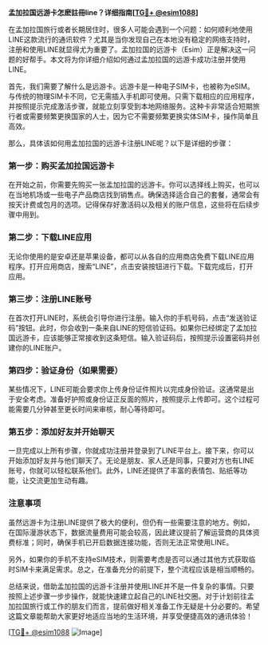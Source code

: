 **孟加拉国远游卡怎麽註冊line？详细指南[[TG💪+ @esim1088](https://t.me/s/esim1088)]**

在孟加拉国旅行或者长期居住时，很多人可能会遇到一个问题：如何顺利地使用LINE这款流行的通讯软件？尤其是当你发现自己在本地没有稳定的网络支持时，注册和使用LINE就显得尤为重要了。孟加拉国的远游卡（Esim）正是解决这一问题的好帮手。本文将为你详细介绍如何通过孟加拉国的远游卡成功注册并使用LINE。

首先，我们需要了解什么是远游卡。远游卡是一种电子SIM卡，也被称为eSIM。与传统的物理SIM卡不同，它无需插入手机即可使用。只需下载相应的应用程序，并按照提示完成激活步骤，就能立刻享受到本地网络服务。这种卡非常适合短期旅行者或需要频繁更换国家的人士，因为它不需要频繁更换实体SIM卡，操作简单且高效。

那么，具体该如何用孟加拉国的远游卡注册LINE呢？以下是详细的步骤：

### 第一步：购买孟加拉国远游卡

在开始之前，你需要先购买一张孟加拉国的远游卡。你可以选择线上购买，也可以在当地机场或一些电子产品商店找到销售点。确保选择适合自己的套餐，通常会有按天计费或包月的选项。记得保存好激活码以及相关的账户信息，这些将在后续步骤中用到。

### 第二步：下载LINE应用

无论你使用的是安卓还是苹果设备，都可以从各自的应用商店免费下载LINE应用程序。打开应用商店，搜索“LINE”，点击安装按钮进行下载。下载完成后，打开应用。

### 第三步：注册LINE账号

在首次打开LINE时，系统会引导你进行注册。输入你的手机号码，点击“发送验证码”按钮。此时，你会收到一条来自LINE的短信验证码。如果你已经绑定了孟加拉国远游卡，应该能够正常接收到这条短信。输入验证码后，按照提示设置密码并创建你的LINE账户。

### 第四步：验证身份（如果需要）

某些情况下，LINE可能会要求你上传身份证件照片以完成身份验证。这通常是出于安全考虑。准备好护照或身份证正反面的照片，按照提示上传即可。这个过程可能需要几分钟甚至更长时间来审核，耐心等待即可。

### 第五步：添加好友并开始聊天

一旦完成以上所有步骤，你就成功注册并登录到了LINE平台上。接下来，你可以开始添加好友并与他们聊天了。无论是朋友、家人还是同事，只要对方也有LINE账号，你就可以轻松联系他们。此外，LINE还提供了丰富的表情包、贴纸等功能，让交流更加生动有趣。

### 注意事项

虽然远游卡为注册LINE提供了极大的便利，但仍有一些需要注意的地方。例如，在国际漫游状态下，数据流量费用可能会较高，因此建议提前了解运营商的具体资费标准；同时，确保手机已开启数据连接功能，否则无法正常使用LINE。

另外，如果你的手机不支持eSIM技术，则需要考虑是否可以通过其他方式获取临时SIM卡来满足需求。总之，在准备充分的前提下，整个流程应该是相当顺畅的。

总结来说，借助孟加拉国的远游卡注册并使用LINE并不是一件复杂的事情。只要按照上述步骤一步步操作，就能快速建立起自己的LINE社交圈。对于计划前往孟加拉国旅行或工作的朋友们而言，提前做好相关准备工作无疑是十分必要的。希望这篇文章能帮助大家更好地适应当地的生活环境，并享受便捷高效的通讯体验！

[[TG💪+ @esim1088](https://t.me/s/esim1088) ![Image](https://i.postimg.cc/4NQfJmqS/Snipaste-2025-05-13-00-14-12.png)]